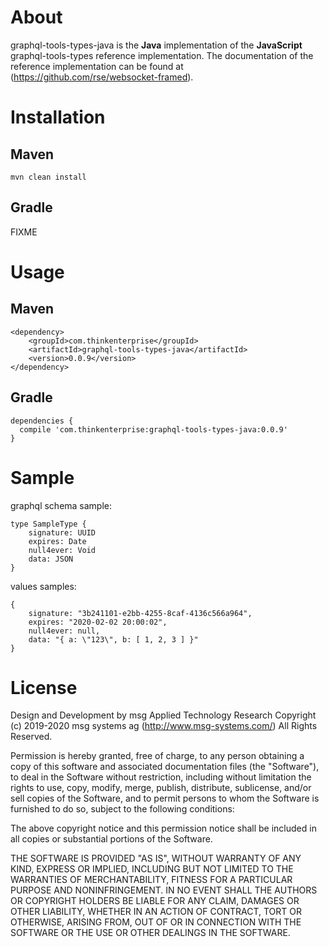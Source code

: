 # About
graphql-tools-types-java is the **Java** implementation of the **JavaScript** graphql-tools-types reference implementation. 
The documentation of the reference implementation can be found at (https://github.com/rse/websocket-framed). 

# Installation
## Maven 

```
mvn clean install
```

## Gradle 

FIXME

# Usage 

## Maven 
```
<dependency>
	<groupId>com.thinkenterprise</groupId>
	<artifactId>graphql-tools-types-java</artifactId>
	<version>0.0.9</version>
</dependency>

```

## Gradle 

```
dependencies {
  compile 'com.thinkenterprise:graphql-tools-types-java:0.0.9'
}
```


# Sample 

graphql schema sample:

```
type SampleType {
	signature: UUID
	expires: Date
	null4ever: Void
	data: JSON
}
```

values samples:

```
{
	signature: "3b241101-e2bb-4255-8caf-4136c566a964",
	expires: "2020-02-02 20:00:02",
	null4ever: null,
	data: "{ a: \"123\", b: [ 1, 2, 3 ] }"
}
```


# License 
Design and Development by msg Applied Technology Research
Copyright (c) 2019-2020 msg systems ag (http://www.msg-systems.com/)
All Rights Reserved.
 
Permission is hereby granted, free of charge, to any person obtaining
a copy of this software and associated documentation files (the
"Software"), to deal in the Software without restriction, including
without limitation the rights to use, copy, modify, merge, publish,
distribute, sublicense, and/or sell copies of the Software, and to
permit persons to whom the Software is furnished to do so, subject to
the following conditions:
 
The above copyright notice and this permission notice shall be included
in all copies or substantial portions of the Software.
 
THE SOFTWARE IS PROVIDED "AS IS", WITHOUT WARRANTY OF ANY KIND,
EXPRESS OR IMPLIED, INCLUDING BUT NOT LIMITED TO THE WARRANTIES OF
MERCHANTABILITY, FITNESS FOR A PARTICULAR PURPOSE AND NONINFRINGEMENT.
IN NO EVENT SHALL THE AUTHORS OR COPYRIGHT HOLDERS BE LIABLE FOR ANY
CLAIM, DAMAGES OR OTHER LIABILITY, WHETHER IN AN ACTION OF CONTRACT,
TORT OR OTHERWISE, ARISING FROM, OUT OF OR IN CONNECTION WITH THE
SOFTWARE OR THE USE OR OTHER DEALINGS IN THE SOFTWARE. 
